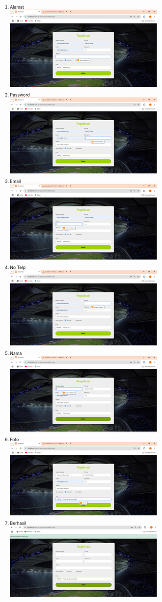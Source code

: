 1. Alamat
![formalinpect1](formalinpect1.png)

2. Password
![formalinpect1](formalinpect2.png)

3. Email
![formalinpect1](formalinpect3.png)

4. No Telp
![formalinpect1](formalinpect4.png)

5. Nama 
![formalinpect1](formalinpect5.png)

6. Foto
![formalinpect1](formalinpect6.png)

7. Berhasil
![formalinpect1](formalinpect7.png)

